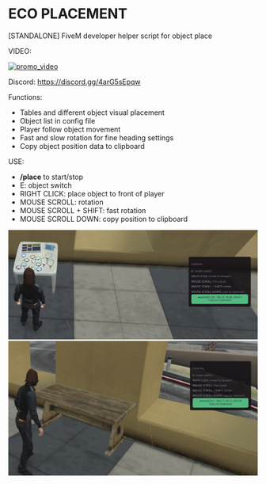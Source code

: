 # ECO PLACEMENT
[STANDALONE] FiveM developer helper script for object place

VIDEO:

[![promo_video](https://img.youtube.com/vi/m5E3BEac4Gc/0.jpg)](https://youtu.be/m5E3BEac4Gc)

Discord: https://discord.gg/4arG5sEpqw

Functions:
 - Tables and different object visual placement
 - Object list in config file
 - Player follow object movement
 - Fast and slow rotation for fine heading settings
 - Copy object position data to clipboard
 
USE:
 - **/place** to start/stop
 - E: object switch
 - RIGHT CLICK: place object to front of player
 - MOUSE SCROLL: rotation
 - MOUSE SCROLL + SHIFT: fast rotation
 - MOUSE SCROLL DOWN: copy position to clipboard

![eco_placement1](https://github.com/Ekhion76/eco_placement/blob/main/previews/eco_placement1.png)
![eco_placement2](https://github.com/Ekhion76/eco_placement/blob/main/previews/eco_placement2.png)
